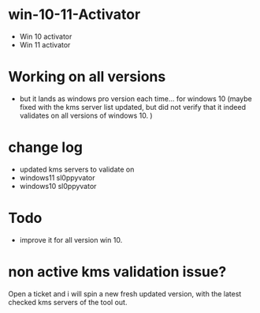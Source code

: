 # win-10-11-Activator
* Win 10 activator 
* Win 11 activator 
 
# Working on all versions 
* but it lands as windows pro version each time... for windows 10 (maybe fixed with the kms server list updated, but did not verify that it indeed validates on all versions of windows 10. )


# change log 

* updated kms servers to validate on
* windows11 sl0ppyvator
* windows10 sl0ppyvator

# Todo
* improve it for all version win 10. 

# non active kms validation issue? 
Open a ticket and i will spin a new fresh updated version, with the latest checked kms servers of the tool out. 
